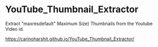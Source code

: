 # YouTube_Thumbnail_Extractor
Extract "maxresdefault" Maximum Size) Thumbnails from the Youtube Video id.

https://carinoharshit.github.io/YouTube_Thumbnail_Extractor/
